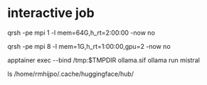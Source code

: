 # interactive job
qrsh -pe mpi 1 -l mem=64G,h_rt=2:00:00 -now no

qrsh -pe mpi 8 -l mem=1G,h_rt=1:00:00,gpu=2 -now no

apptainer exec --bind /tmp:$TMPDIR ollama.sif ollama run mistral

ls /home/rmhijpo/.cache/huggingface/hub/